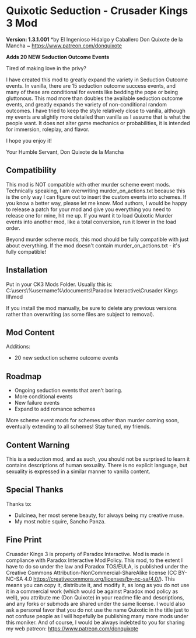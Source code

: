 # Quixotic Seduction - Crusader Kings 3 Mod
**Version: 1.3.1.001**
*by El Ingenioso Hidalgo y Caballero Don Quixote de la Mancha ~ https://www.patreon.com/donquixote

**Adds 20 NEW Seduction Outcome Events**

Tired of making love in the privy?

I have created this mod to greatly expand the variety in Seduction Outcome events. In vanilla, there are 15 seduction outcome success events, and many of these are conditional for events like bedding the pope or being gluttonous. This mod more than doubles the available seduction outcome events, and greatly expands the variety of non-conditional random outcomes. I have tried to keep the style relatively close to vanilla, although my events are slightly more detailed than vanilla as I assume that is what the people want. It does not alter game mechanics or probabilities, it is intended for immersion, roleplay, and flavor.

I hope you enjoy it!

Your Humble Servant,
Don Quixote de la Mancha

## Compatibility
This mod is NOT compatible with other murder scheme event mods. Technically speaking, I am overwriting murder_on_actions.txt because this is the only way I can figure out to insert the custom events into schemes. If you know a better way, please let me know. Mod authors, I would be happy to release a patch for your mod and give you everything you need to release one for mine, hit me up. If you want it to load Quixotic Murder events into another mod, like a total conversion, run it lower in the load order.

Beyond murder scheme mods, this mod should be fully compatible with just about everything. If the mod doesn't contain murder_on_actions.txt - it's fully compatible!

## Installation
Put in your CK3 Mods Folder. Usually this is:
C:\users\\%username%\documents\Paradox Interactive\Crusader Kings III\mod

If you install the mod manually, be sure to delete any previous versions rather than overwriting (as some files are subject to removal).

## Mod Content
Additions:
* 20 new seduction scheme outcome events

## Roadmap
* Ongoing seduction events that aren't boring.
* More conditional events
* New failure events
* Expand to add romance schemes

More scheme event mods for schemes other than murder coming soon, eventually extending to all schemes! Stay tuned, my friends.

## Content Warning
This is a seduction mod, and as such, you should not be surprised to learn it contains descriptions of human sexuality. There is no explicit language, but sexuality is expressed in a similar manner to vanilla content.

## Special Thanks
Thanks to:
* Dulcinea, her most serene beauty, for always being my creative muse.
* My most noble squire, Sancho Panza.

## Fine Print
Cruasder Kings 3 is property of Paradox Interactive. Mod is made in compliance with Paradox Interactive Mod Policy. This mod, to the extent I have to do so under the law and Paradox TOS/EULA, is published under the Creative Commons Attribution-NonCommercial-ShareAlike license (CC BY-NC-SA 4.0 https://creativecommons.org/licenses/by-nc-sa/4.0/). This means you can copy it, distribute it, and modify it, as long as you do not use it in a commercial work (which would be against Paradox mod policy as well), you attribute me (Don Quixote) in your readme file and descriptions, and any forks or submods are shared under the same license. I would also ask a personal favor that you do not use the name Quixotic in the title just to not confuse people as I will hopefully be publishing many more mods under this moniker. And of course, I would be always indebted to you for sharing my web patreon: https://www.patreon.com/donquixote
